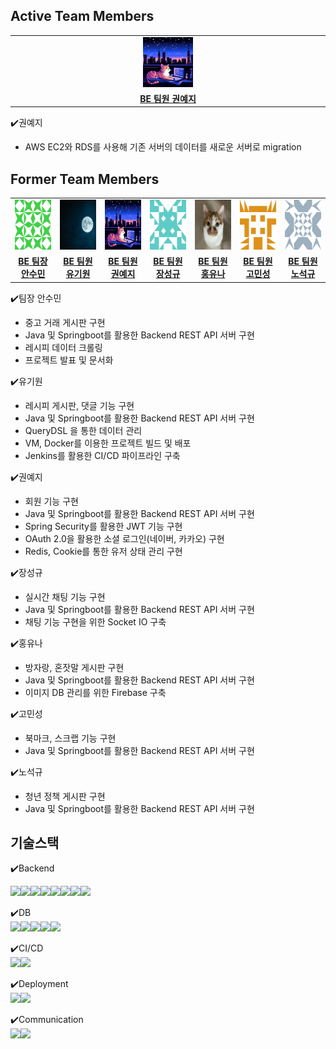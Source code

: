 

## Active Team Members
<table style="width: 100%;">
  <tr>
    <td style="width: 14%; text-align: center;"><img src="src/main/resources/static/img/gyj.jpg" width="80" height="80"></td>
  </tr>
  <tr>
    <td style="width: 14%; text-align: center;"><a href="https://github.com/mylazysundaycat"><strong>BE 팀원 권예지</strong></a></td>
  </tr>
</table>

✔️권예지
- AWS EC2와 RDS를 사용해 기존 서버의 데이터를 새로운 서버로 migration

## Former Team Members

<table style="width: 100%;">
  <tr>
    <td style="width: 14%; text-align: center;"><img src="src/main/resources/static/img/asm.png" width="80" height="80"></td>
    <td style="width: 14%; text-align: center;"><img src="src/main/resources/static/img/ygw.png" width="80" height="80"></td>
    <td style="width: 14%; text-align: center;"><img src="src/main/resources/static/img/gyj.jpg" width="80" height="80"></td>
    <td style="width: 14%; text-align: center;"><img src="src/main/resources/static/img/jsg.png" width="80" height="80"></td>
    <td style="width: 14%; text-align: center;"><img src="src/main/resources/static/img/hyn.png" width="80" height="80"></td>
    <td style="width: 14%; text-align: center;"><img src="src/main/resources/static/img/gms.png" width="80" height="80"></td>
    <td style="width: 14%; text-align: center;"><img src="src/main/resources/static/img/nsg.png" width="80" height="80"></td>
  </tr>
  <tr>
    <td style="width: 14%; text-align: center;"><a href=""><strong>BE 팀장 안수민</strong></a></td>
    <td style="width: 14%; text-align: center;"><a href=""><strong>BE 팀원 유기원</strong></a></td>
    <td style="width: 14%; text-align: center;"><a href="https://github.com/mylazysundaycat"><strong>BE 팀원 권예지</strong></a></td>
    <td style="width: 14%; text-align: center;"><a href=""><strong>BE 팀원 장성규</strong></a></td>
    <td style="width: 14%; text-align: center;"><a href=""><strong>BE 팀원 홍유나</strong></a></td>
    <td style="width: 14%; text-align: center;"><a href=""><strong>BE 팀원 고민성</strong></a></td>
    <td style="width: 14%; text-align: center;"><a href=""><strong>BE 팀원 노석규</strong></a></td>
  </tr>
</table>

✔️팀장 안수민
- 중고 거래 게시판 구현
- Java 및 Springboot를 활용한 Backend REST API 서버 구현
- 레시피 데이터 크롤링
- 프로젝트 발표 및 문서화

✔️유기원
- 레시피 게시판, 댓글 기능 구현
- Java 및 Springboot를 활용한 Backend REST API 서버 구현
- QueryDSL 을 통한 데이터 관리
- VM, Docker를 이용한 프로젝트 빌드 및 배포
- Jenkins를 활용한 CI/CD 파이프라인 구축

✔️권예지
- 회원 기능 구현
- Java 및 Springboot를 활용한 Backend REST API 서버 구현
- Spring Security를 활용한 JWT 기능 구현
- OAuth 2.0을 활용한 소셜 로그인(네이버, 카카오) 구현
- Redis, Cookie를 통한 유저 상태 관리 구현

✔️장성규
- 실시간 채팅 기능 구현
- Java 및 Springboot를 활용한 Backend REST API 서버 구현
- 채팅 기능 구현을 위한 Socket IO 구축

✔️홍유나 
- 방자랑, 혼잣말 게시판 구현
- Java 및 Springboot를 활용한 Backend REST API 서버 구현
- 이미지 DB 관리를 위한 Firebase 구축

✔️고민성
- 북마크, 스크랩 기능 구현
- Java 및 Springboot를 활용한 Backend REST API 서버 구현

✔️노석규
- 청년 정책 게시판 구현
- Java 및 Springboot를 활용한 Backend REST API 서버 구현


## 기술스택


✔️Backend<br>

<img src="https://img.shields.io/badge/java-007396?style=for-the-badge&logo=openjdk&logoColor=white"><img src="https://img.shields.io/badge/spring-6DB33F?style=for-the-badge&logo=spring&logoColor=white"><img src="https://img.shields.io/badge/Spring Boot-6DB33F?style=for-the-badge&logo=Spring Boot&logoColor=white"><img src="https://img.shields.io/badge/Spring Data-FF5E00?style=for-the-badge&logo=spring&logoColor=white"><img src="https://img.shields.io/badge/Spring Security-6DB33F?style=for-the-badge&logo=spring-security&logoColor=white"><img src="https://img.shields.io/badge/JWT-000000?style=for-the-badge&logo=json-web-tokens&logoColor=white"><img src="https://img.shields.io/badge/OAuth-4285F4?style=for-the-badge&logo=oauth&logoColor=white"><img src="https://img.shields.io/badge/Socket IO-010101?style=for-the-badge&logo=socket.io&logoColor=white">

✔️DB<br>
<img src="https://img.shields.io/badge/Oracle-F80000?style=for-the-badge&logo=oracle&logoColor=white"><img src="https://img.shields.io/badge/MongoDB-47A248?style=for-the-badge&logo=mongodb&logoColor=white"><img src="https://img.shields.io/badge/Redis-DC382D?style=for-the-badge&logo=redis&logoColor=white"><img src="https://img.shields.io/badge/mysql-4479A1?style=for-the-badge&logo=mysql&logoColor=white"><img src="https://img.shields.io/badge/H2-0078D7?style=for-the-badge&logo=h2&logoColor=white">

✔️CI/CD<br>
<img src="https://img.shields.io/badge/Docker-2496ED?style=for-the-badge&logo=docker&logoColor=white"><img src="https://img.shields.io/badge/Jenkins-D24939?style=for-the-badge&logo=jenkins&logoColor=white">

✔️Deployment<br>
<img src="https://img.shields.io/badge/VM-0078D4?style=for-the-badge&logo=vmware&logoColor=white"><img src="https://img.shields.io/badge/AWS-232F3E?style=for-the-badge&logo=aws&logoColor=white">

✔️Communication<br>
<img src="https://img.shields.io/badge/Notion-000000?style=for-the-badge&logo=notion&logoColor=white"><img src="https://img.shields.io/badge/Discord-5865F2?style=for-the-badge&logo=discord&logoColor=white">


